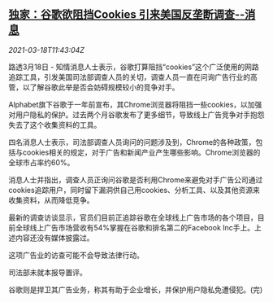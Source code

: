<!--1616070231000-->
[独家：谷歌欲阻挡Cookies 引来美国反垄断调查--消息](https://cn.reuters.com/article/google-cookies-us-antitrust-0318-idCNKBS2BA1CR)
------

<div><i>2021-03-18T11:43:04Z</i></div><p>路透3月18日 - 知情消息人士表示，谷歌打算阻挡“cookies”这个广泛使用的网路追踪工具，引发美国司法部调查人员的关切，调查人员一直在问询广告行业的高管，以了解谷歌此举是否会妨碍规模较小的竞争对手。</p><p>Alphabet旗下谷歌于一年前宣布，其Chrome浏览器将阻挡一些cookies，以加强对用户隐私的保护。过去两个月谷歌发布了更多细节，导致线上广告竞争对手抱怨失去了这个收集资料的工具。</p><p>四名消息人士表示，司法部调查人员询问的问题涉及到，Chrome的各种政策，包括与cookies相关的规定，对于广告和新闻产业产生哪些影响。Chrome浏览器的全球市占率约60%。</p><p>消息人士并指出，调查人员正询问谷歌是否利用Chrome来避免对手广告公司通过cookies追踪用户，同时留下漏洞供自己用cookies、分析工具、以及其他资源来收集资料，从而降低竞争。</p><p>最新的调查访谈显示，官员们目前正追踪谷歌在全球线上广告市场的各个项目，目前全球线上广告市场营收有54%掌握在谷歌和排名第二的Facebook Inc手上。上述内容还没有媒体披露过。</p><p>这项广告业的访查可能不会导致法律行动。</p><p>司法部未就本报导置评。</p><p>谷歌则是捍卫其广告业务，称其有助于企业增长，并保护用户隐私免遭侵犯。(完)</p>

